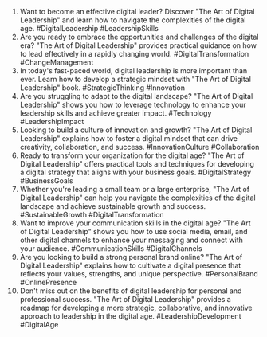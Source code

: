 1. Want to become an effective digital leader? Discover "The Art of Digital Leadership" and learn how to navigate the complexities of the digital age. #DigitalLeadership #LeadershipSkills
2. Are you ready to embrace the opportunities and challenges of the digital era? "The Art of Digital Leadership" provides practical guidance on how to lead effectively in a rapidly changing world. #DigitalTransformation #ChangeManagement
3. In today's fast-paced world, digital leadership is more important than ever. Learn how to develop a strategic mindset with "The Art of Digital Leadership" book. #StrategicThinking #Innovation
4. Are you struggling to adapt to the digital landscape? "The Art of Digital Leadership" shows you how to leverage technology to enhance your leadership skills and achieve greater impact. #Technology #LeadershipImpact
5. Looking to build a culture of innovation and growth? "The Art of Digital Leadership" explains how to foster a digital mindset that can drive creativity, collaboration, and success. #InnovationCulture #Collaboration
6. Ready to transform your organization for the digital age? "The Art of Digital Leadership" offers practical tools and techniques for developing a digital strategy that aligns with your business goals. #DigitalStrategy #BusinessGoals
7. Whether you're leading a small team or a large enterprise, "The Art of Digital Leadership" can help you navigate the complexities of the digital landscape and achieve sustainable growth and success. #SustainableGrowth #DigitalTransformation
8. Want to improve your communication skills in the digital age? "The Art of Digital Leadership" shows you how to use social media, email, and other digital channels to enhance your messaging and connect with your audience. #CommunicationSkills #DigitalChannels
9. Are you looking to build a strong personal brand online? "The Art of Digital Leadership" explains how to cultivate a digital presence that reflects your values, strengths, and unique perspective. #PersonalBrand #OnlinePresence
10. Don't miss out on the benefits of digital leadership for personal and professional success. "The Art of Digital Leadership" provides a roadmap for developing a more strategic, collaborative, and innovative approach to leadership in the digital age. #LeadershipDevelopment #DigitalAge
